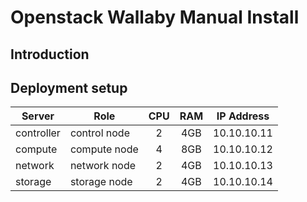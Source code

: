 # Openstack Wallaby Manual Install

## Introduction

## Deployment setup

| Server | Role | CPU | RAM | IP Address |
|--------|------|:-----:|:----:|------------|
| controller | control node | 2 | 4GB | 10.10.10.11 |
| compute | compute node | 4 | 8GB | 10.10.10.12 |
| network | network node | 2 | 4GB | 10.10.10.13 |
| storage | storage node | 2 | 4GB | 10.10.10.14 |
